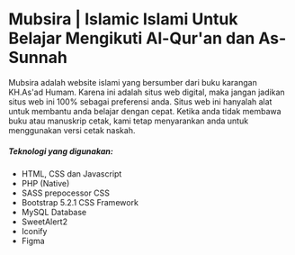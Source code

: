 <h1>Mubsira | Islamic Islami Untuk Belajar Mengikuti Al-Qur'an dan As-Sunnah</h1>
<p>Mubsira adalah website islami yang bersumber dari buku karangan KH.As'ad Humam. Karena ini adalah situs web digital, maka jangan jadikan situs web ini 100% sebagai preferensi anda. Situs web ini hanyalah alat untuk membantu anda belajar dengan cepat. Ketika anda tidak membawa buku atau manuskrip cetak, kami tetap menyarankan anda untuk menggunakan versi cetak naskah.</p>
<h5>Teknologi yang digunakan: </h5>
<ul>
<li>HTML, CSS dan Javascript</li>
<li>PHP (Native)</li>
<li>SASS prepocessor CSS</li>
<li>Bootstrap 5.2.1 CSS Framework</li>
<li>MySQL Database</li>
<li>SweetAlert2</li>
<li>Iconify</li>
<li>Figma</li>
</ul>
